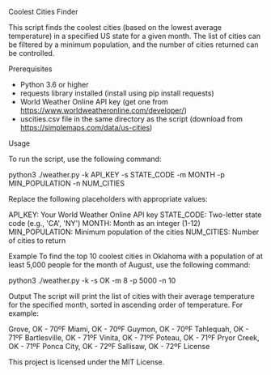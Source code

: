 Coolest Cities Finder

This script finds the coolest cities (based on the lowest average temperature) in a specified US state for a given month. The list of cities can be filtered by a minimum population, and the number of cities returned can be controlled.

Prerequisites

- Python 3.6 or higher
- requests library installed (install using pip install requests)
- World Weather Online API key (get one from https://www.worldweatheronline.com/developer/)
- uscities.csv file in the same directory as the script (download from https://simplemaps.com/data/us-cities)

Usage

To run the script, use the following command:

python3 ./weather.py -k API_KEY -s STATE_CODE -m MONTH -p MIN_POPULATION -n NUM_CITIES

Replace the following placeholders with appropriate values:

API_KEY: Your World Weather Online API key
STATE_CODE: Two-letter state code (e.g., 'CA', 'NY')
MONTH: Month as an integer (1-12)
MIN_POPULATION: Minimum population of the cities
NUM_CITIES: Number of cities to return

Example
To find the top 10 coolest cities in Oklahoma with a population of at least 5,000 people for the month of August, use the following command:

python3 ./weather.py -k <key> -s OK -m 8 -p 5000 -n 10

Output
The script will print the list of cities with their average temperature for the specified month, sorted in ascending order of temperature. For example:

Grove, OK - 70ºF
Miami, OK - 70ºF
Guymon, OK - 70ºF
Tahlequah, OK - 71ºF
Bartlesville, OK - 71ºF
Vinita, OK - 71ºF
Poteau, OK - 71ºF
Pryor Creek, OK - 71ºF
Ponca City, OK - 72ºF
Sallisaw, OK - 72ºF
License

This project is licensed under the MIT License.
